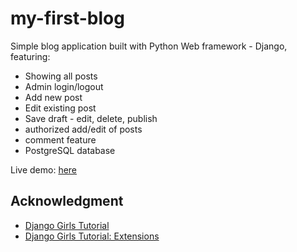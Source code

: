# my-first-blog
Simple blog application built with Python Web framework - Django, featuring:
- Showing all posts
- Admin login/logout
- Add new post
- Edit existing post
- Save draft - edit, delete, publish
- authorized add/edit of posts
- comment feature
- PostgreSQL database

Live demo: [here](https://obscure-island-79458.herokuapp.com/)

## Acknowledgment
- [Django Girls Tutorial](https://tutorial.djangogirls.org/en/django/)
- [Django Girls Tutorial: Extensions](https://tutorial-extensions.djangogirls.org/en/)